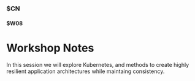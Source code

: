 ### $CN
#### $W08

# Workshop Notes

In this session we will explore Kubernetes, and methods to create highly resilient application architectures while maintaing consistency.